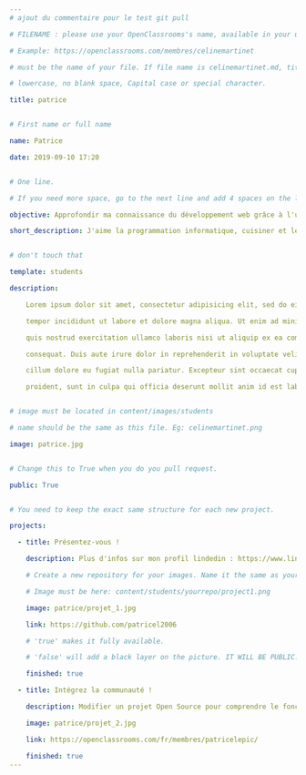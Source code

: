 ```yaml
---
# ajout du commentaire pour le test git pull

# FILENAME : please use your OpenClassrooms's name, available in your url.

# Example: https://openclassrooms.com/membres/celinemartinet

# must be the name of your file. If file name is celinemartinet.md, title is celinemartinet.

# lowercase, no blank space, Capital case or special character.

title: patrice


# First name or full name

name: Patrice

date: 2019-09-10 17:20


# One line.

# If you need more space, go to the next line and add 4 spaces on the left, as in 'description'.

objective: Approfondir ma connaissance du développement web grâce à l'utilisation d'outils tels que python.

short_description: J'aime la programmation informatique, cuisiner et les arts martiaux.


# don't touch that

template: students

description:

    Lorem ipsum dolor sit amet, consectetur adipisicing elit, sed do eiusmod

    tempor incididunt ut labore et dolore magna aliqua. Ut enim ad minim veniam,

    quis nostrud exercitation ullamco laboris nisi ut aliquip ex ea commodo

    consequat. Duis aute irure dolor in reprehenderit in voluptate velit esse

    cillum dolore eu fugiat nulla pariatur. Excepteur sint occaecat cupidatat non

    proident, sunt in culpa qui officia deserunt mollit anim id est laborum.


# image must be located in content/images/students

# name should be the same as this file. Eg: celinemartinet.png

image: patrice.jpg


# Change this to True when you do you pull request.

public: True


# You need to keep the exact same structure for each new project.

projects:

  - title: Présentez-vous !

    description: Plus d'infos sur mon profil lindedin : https://www.linkedin.com/in/patricel2006/.

    # Create a new repository for your images. Name it the same as your nickname and profile picture.

    # Image must be here: content/students/yourrepo/project1.png

    image: patrice/projet_1.jpg

    link: https://github.com/patricel2006

    # 'true' makes it fully available.

    # 'false' will add a black layer on the picture. IT WILL BE PUBLIC!

    finished: true

  - title: Intégrez la communauté !

    description: Modifier un projet Open Source pour comprendre le fonctionnement de Git, de Github et des PR. 

    image: patrice/projet_2.jpg

    link: https://openclassrooms.com/fr/membres/patricelepic/

    finished: true
---
```

